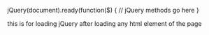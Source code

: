 jQuery(document).ready(function($) {
	// jQuery methods go here
}

this is for loading jQuery after loading any html element of the page